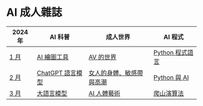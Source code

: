 # AI 成人雜誌

2024 年 | AI 科普 | 成人世界 | AI 程式
-------------------|---------|----------|--------
[1 月](01/README.md)   | [AI 繪圖工具](01/app/README.md) | [AV 的世界](01/sex/README.md) | [Python 程式語言](01/ai/README.md)
[2 月](02/README.md)   | [ChatGPT 語言模型](02/app/README.md) | [女人的身體、敏感帶與高潮](02/sex/README.md) | [Python 與 AI](02/ai/README.md)
[3 月](03/README.md)   | [大語言模型](03/app/README.md) | [AI 人體藝術](03/sex/README.md) | [爬山演算法](03/ai/README.md)


<!--


性玩具巡禮
[4 月](04/README.md)   | [AI 技術史](04/app/README.md) | [台灣的 AV 產業](04/sex/README.md) | [梯度下降法](04/ai/README.md)
[5 月](05/README.md)   | [早期的 AI](05/app/README.md) | [富丈太郎的 AV 世界](05/sex/README.md) | [反傳遞演算法](05/ai/README.md)
[6 月](06/README.md)   | [機器如何學習？](06/app/README.md) | [日本女優名冊](06/sex/README.md) | [PyTorch 基礎](06/ai/README.md)
[7 月](07/README.md)   | [神經網路是甚麼？](07/app/README.md) | [日本男優名冊](07/sex/README.md) | [詞向量技術](07/ai/README.md)
[8 月](08/README.md)   | [深度學習技術](08/app/README.md) | [女生看的 AV](08/sex/README.md) | [RNN 循環神經網路](08/ai/README.md)
[9 月](09/README.md)   | [AI 背後的數學](09/app/README.md) | [日本 AV 與番號](09/sex/README.md) | [GPT 語言模型](09/ai/README.md)
[10月](10/README.md)   | [虛擬實境技術](10/app/README.md) | [內向直男交女友](10/sex/README.md) | [Llama2 語言模型](10/ai/README.md)
[11月](11/README.md)   | [蘋果的 Vision Pro](11/app/README.md) | [韓國的 AV 影片](11/sex/README.md) | [CNN 卷積神經網路](11/ai/README.md)
[12月](12/README.md)   | [人造觸覺技術](12/app/README.md) | [矽膠娃娃](12/sex/README.md) | [Diffusion 影像生成技術](12/ai/README.md)
-->